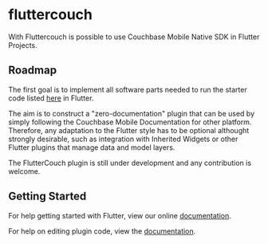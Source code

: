 # fluttercouch

With Fluttercouch is possible to use Couchbase Mobile Native SDK in Flutter Projects.

## Roadmap
The first goal is to implement all software parts needed to run the starter code listed <a href="https://developer.couchbase.com/documentation/mobile/2.0/couchbase-lite/java.html">here</a> in Flutter.

The aim is to construct a "zero-documentation" plugin that can be used by simply following the Couchbase Mobile Documentation for other platform. Therefore, any adaptation to the Flutter style has to be optional althought strongly desirable, such as integration with Inherited Widgets or other Flutter plugins that manage data and model layers.

The FlutterCouch plugin is still under development and any contribution is welcome.

## Getting Started

For help getting started with Flutter, view our online
[documentation](https://flutter.io/).

For help on editing plugin code, view the [documentation](https://flutter.io/platform-plugins/#edit-code).

